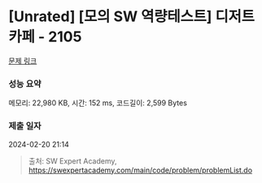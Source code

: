 # [Unrated] [모의 SW 역량테스트] 디저트 카페 - 2105 

[문제 링크](https://swexpertacademy.com/main/code/problem/problemDetail.do?contestProbId=AV5VwAr6APYDFAWu) 

### 성능 요약

메모리: 22,980 KB, 시간: 152 ms, 코드길이: 2,599 Bytes

### 제출 일자

2024-02-20 21:14



> 출처: SW Expert Academy, https://swexpertacademy.com/main/code/problem/problemList.do